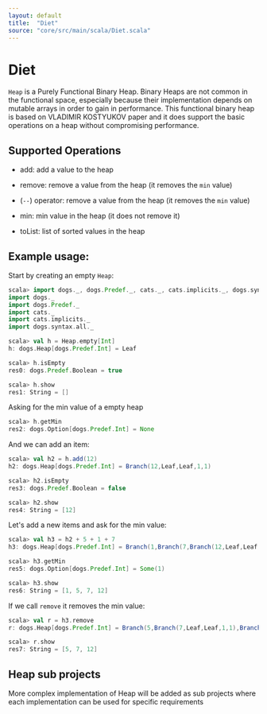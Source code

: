 ```yaml
---
layout: default
title:  "Diet"
source: "core/src/main/scala/Diet.scala"
---
```

# Diet

`Heap` is a Purely Functional Binary Heap. Binary Heaps are not common in the functional space, especially because
 their implementation depends on mutable arrays in order to gain in performance. This functional binary heap is based on
 VLADIMIR KOSTYUKOV paper and it does support the basic operations on a heap without compromising performance. 

## Supported Operations

- add:						add a value to the heap
- remove:					remove a value from the heap (it removes the `min` value)
- (`--`) operator:		    remove a value from the heap (it removes the `min` value)
- min:						min value in the heap (it does not remove it)

- toList: 				    list of sorted values in the heap

## Example usage:

Start by creating an empty `Heap`:

```scala
scala> import dogs._, dogs.Predef._, cats._, cats.implicits._, dogs.syntax.all._
import dogs._
import dogs.Predef._
import cats._
import cats.implicits._
import dogs.syntax.all._

scala> val h = Heap.empty[Int]
h: dogs.Heap[dogs.Predef.Int] = Leaf

scala> h.isEmpty
res0: dogs.Predef.Boolean = true

scala> h.show
res1: String = []
```

Asking for the min value of a empty heap

```scala
scala> h.getMin
res2: dogs.Option[dogs.Predef.Int] = None
```

And we can add an item:

```scala
scala> val h2 = h.add(12)
h2: dogs.Heap[dogs.Predef.Int] = Branch(12,Leaf,Leaf,1,1)

scala> h2.isEmpty
res3: dogs.Predef.Boolean = false

scala> h2.show
res4: String = [12]
```

Let's add a new items and ask for the min value:


```scala
scala> val h3 = h2 + 5 + 1 + 7
h3: dogs.Heap[dogs.Predef.Int] = Branch(1,Branch(7,Branch(12,Leaf,Leaf,1,1),Leaf,2,2),Branch(5,Leaf,Leaf,1,1),4,3)

scala> h3.getMin
res5: dogs.Option[dogs.Predef.Int] = Some(1)

scala> h3.show
res6: String = [1, 5, 7, 12]
```
If we call `remove` it removes the min value:

```scala
scala> val r = h3.remove
r: dogs.Heap[dogs.Predef.Int] = Branch(5,Branch(7,Leaf,Leaf,1,1),Branch(12,Leaf,Leaf,1,1),3,2)

scala> r.show
res7: String = [5, 7, 12]
```

## Heap sub projects

 More complex implementation of Heap will be added as sub projects where each implementation can be used for specific 
 requirements
